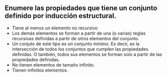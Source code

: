 ## Enumere las propiedades que tiene un conjunto definido por inducción estructural.
- Tiene al menos un elemento no recursivo
- Los demás elementos se forman a partir de una (o varias) reglas recursivas definidas a partir de otros elementos del conjunto.
- Un conjuto de este tipo es un conjunto mínimo. Es decir, es la intersección de todos los conjuntos que cumplen las propiedades definidas. O también, todos sus elementos se forman solo a partir de las propiedades definidas.
- No tienen elementos de tamaño infinito.
- Tienen infinitos elementos.
